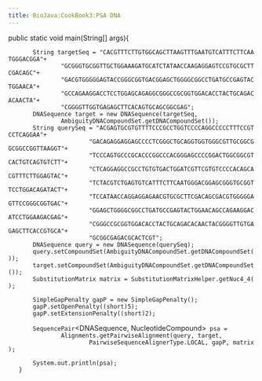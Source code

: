 ```yaml
---
title: BioJava:CookBook3:PSA DNA
---
```


<java> public static void main(String[] args){

`       String targetSeq = "CACGTTTCTTGTGGCAGCTTAAGTTTGAATGTCATTTCTTCAATGGGACGGA"+`  
`               "GCGGGTGCGGTTGCTGGAAAGATGCATCTATAACCAAGAGGAGTCCGTGCGCTTCGACAGC"+`  
`               "GACGTGGGGGAGTACCGGGCGGTGACGGAGCTGGGGCGGCCTGATGCCGAGTACTGGAACA"+`  
`               "GCCAGAAGGACCTCCTGGAGCAGAGGCGGGCCGCGGTGGACACCTACTGCAGACACAACTA"+ `  
`               "CGGGGTTGGTGAGAGCTTCACAGTGCAGCGGCGAG";`  
`       DNASequence target = new DNASequence(targetSeq,`  
`               AmbiguityDNACompoundSet.getDNACompoundSet());`  
`       String querySeq = "ACGAGTGCGTGTTTTCCCGCCTGGTCCCCAGGCCCCCTTTCCGTCCTCAGGAA"+`  
`                       "GACAGAGGAGGAGCCCCTCGGGCTGCAGGTGGTGGGCGTTGCGGCGGCGGCCGGTTAAGGT"+`  
`                       "TCCCAGTGCCCGCACCCGGCCCACGGGAGCCCCGGACTGGCGGCGTCACTGTCAGTGTCTT"+`  
`                       "CTCAGGAGGCCGCCTGTGTGACTGGATCGTTCGTGTCCCCACAGCACGTTTCTTGGAGTAC"+`  
`                       "TCTACGTCTGAGTGTCATTTCTTCAATGGGACGGAGCGGGTGCGGTTCCTGGACAGATACT"+`  
`                       "TCCATAACCAGGAGGAGAACGTGCGCTTCGACAGCGACGTGGGGGAGTTCCGGGCGGTGAC"+`  
`                       "GGAGCTGGGGCGGCCTGATGCCGAGTACTGGAACAGCCAGAAGGACATCCTGGAAGACGAG"+`  
`                       "CGGGCCGCGGTGGACACCTACTGCAGACACAACTACGGGGTTGTGAGAGCTTCACCGTGCA"+ `  
`                       "GCGGCGAGACGCACTCGT";`  
`       DNASequence query = new DNASequence(querySeq);`  
`       query.setCompoundSet(AmbiguityDNACompoundSet.getDNACompoundSet());`  
`       target.setCompoundSet(AmbiguityDNACompoundSet.getDNACompoundSet());`  
`       SubstitutionMatrix`<NucleotideCompound>` matrix = SubstitutionMatrixHelper.getNuc4_4();`  
`       `  
`       SimpleGapPenalty gapP = new SimpleGapPenalty();`  
`       gapP.setOpenPenalty((short)5);`  
`       gapP.setExtensionPenalty((short)2);`  
`       `  
`       SequencePair`<DNASequence, NucleotideCompound>` psa =`  
`               Alignments.getPairwiseAlignment(query, target,`  
`                       PairwiseSequenceAlignerType.LOCAL, gapP, matrix);`

`       System.out.println(psa);`  
`   }`

</java>
